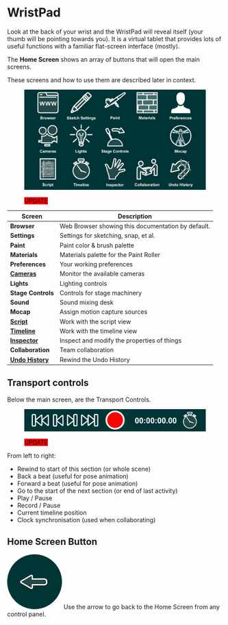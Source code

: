 # WristPad

Look at the back of your wrist and the WristPad will reveal itself (your thumb will be pointing towards you). It is a virtual tablet that provides lots of useful functions with a familiar flat-screen interface (mostly).

The **Home Screen** shows an array of buttons that will open the main screens.

These screens and how to use them are described later in context.&#x20;

<figure><img src="../../.gitbook/assets/WristPad.jpeg" alt=""><figcaption><p><mark style="background-color:red;">UPDATE</mark></p></figcaption></figure>

| Screen                                                       | Description                                        |
| ------------------------------------------------------------ | -------------------------------------------------- |
| **Browser**                                                  | Web Browser showing this documentation by default. |
| **Settings**                                                 | Settings for sketching, snap, et al.               |
| **Paint**                                                    | Paint color & brush palette                        |
| **Materials**                                                | Materials palette for the Paint Roller             |
| **Preferences**                                              | Your working preferences                           |
| ****[**Cameras**](../../cameras.md)****                      | Monitor the available cameras                      |
| **Lights**                                                   | Lighting controls                                  |
| **Stage Controls**                                           | Controls for stage machinery                       |
| **Sound**                                                    | Sound mixing desk                                  |
| **Mocap**                                                    | Assign motion capture sources                      |
| ****[**Script**](../script.md)****                           | Work with the script view                          |
| ****[**Timeline**](../timeline.md)****                       | Work with the timeline view                        |
| ****[**Inspector**](../working-with-things/inspector.md)**** | Inspect and modify the properties of things        |
| **Collaboration**                                            | Team collaboration                                 |
| ****[**Undo History**](../undo-redo.md)****                  | Rewind the Undo History                            |

## Transport controls

Below the main screen, are the Transport Controls.

<figure><img src="../../.gitbook/assets/image (8).png" alt=""><figcaption><p><mark style="background-color:red;">UPDATE</mark></p></figcaption></figure>

From left to right:

* Rewind to start of this section (or whole scene)
* Back a beat (useful for pose animation)
* Forward a beat (useful for pose animation)
* Go to the start of the next section (or end of last activity)
* Play / Pause
* Record / Pause
* Current timeline position
* Clock synchronisation (used when collaborating)

## Home Screen Button

<img src="../../.gitbook/assets/Home button.png" alt="" data-size="original"> Use the arrow to go back to the Home Screen from any control panel.

